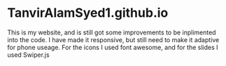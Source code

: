 # TanvirAlamSyed1.github.io

This is my website, and is still got some improvements to be inplimented into the code. I have made it responsive, but still need to make it adaptive for phone useage. For the icons I used font awesome, and for the slides I used Swiper.js
